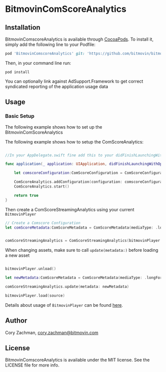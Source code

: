 # BitmovinComScoreAnalytics

## Installation

BitmovinComscoreAnalytics is available through [CocoaPods](https://cocoapods.org). To install
it, simply add the following line to your Podfile:

```ruby
pod 'BitmovinComscoreAnalytics' git: 'https://github.com/bitmovin/bitmovin-player-ios-integrations-comscore.git', tag: '0.9.0'
```

Then, in your command line run:

```
pod install
```

You can optionally link against AdSupport.Framework to get correct syndicated reporting of the application usage data

## Usage

### Basic Setup
The following example shows how to set up the BitmovinComScoreAnalytics 

The following example shows how to setup the ComScoreAnalytics:
```swift

//In your AppDelegate.swift fine add this to your didFinishLaunchingWithOptions method

func application(_ application: UIApplication, didFinishLaunchingWithOptions launchOptions: [UIApplication.LaunchOptionsKey: Any]?) -> Bool {

    let comscoreConfiguration:ComScoreConfiguration = ComScoreConfiguration(publisherId: "YOUR_PUBLISHER_ID", publisherSecret: "YOUR_PUBLISHER_SECRET", applicationName: "YOUR_APPLICATION_NAME")

    ComScoreAnalytics.addConfiguration(configuration: comscoreConfiguration)
    ComScoreAnalytics.start()

    return true
}
```
Then create a ComScoreStreamingAnalytics using your current  `BitmovinPlayer` 

```swift 
// Create a Comscore Configuration
let comScoreMetadata:ComScoreMetadata = ComScoreMetadata(mediaType: .longFormOnDemand,publisherBrandName: "ABC",programTitle: "Modern Family", episodeTitle: "Rash Decisions", episodeSeasonNumber: "1", episodeNumber: "2", contentGenre: "Comedy", stationTitle: "Hulu",completeEpisode: true)


comScoreStreamingAnalytics = ComScoreStreamingAnalytics(bitmovinPlayer: bitmovinPlayer, metadata: comScoreMetadata)
```

When changing assets, make sure to call `update(metadata:)` before loading a new asset 

```swift 

bitmovinPlayer.unload()

let newMetadata:ComScoreMetadata = ComScoreMetadata(mediaType: .longFormOnDemand,publisherBrandName: "ABC",programTitle: "Modern Family", episodeTitle: "Rash Decisions", episodeSeasonNumber: "1", episodeNumber: "2", contentGenre: "Comedy", stationTitle: "Hulu",completeEpisode: true)

comScoreStreamingAnalytics.update(metadata: newMetadata)

bitmovinPlayer.load(source)
```

Details about usage of `BitmovinPlayer` can be found [here](https://github.com/bitmovin/bitmovin-player-ios-sdk-cocoapod).


## Author

Cory Zachman, cory.zachman@bitmovin.com

## License

BitmovinComscoreAnalytics is available under the MIT license. See the LICENSE file for more info.
